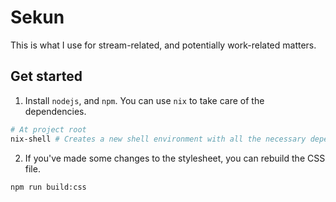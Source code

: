 # Sekun

This is what I use for stream-related, and potentially work-related matters.

## Get started

1. Install `nodejs`, and `npm`. You can use `nix` to take care of the dependencies.

```bash
# At project root
nix-shell # Creates a new shell environment with all the necessary dependencies.
```

2. If you've made some changes to the stylesheet, you can rebuild the CSS file.

```bash
npm run build:css
```


